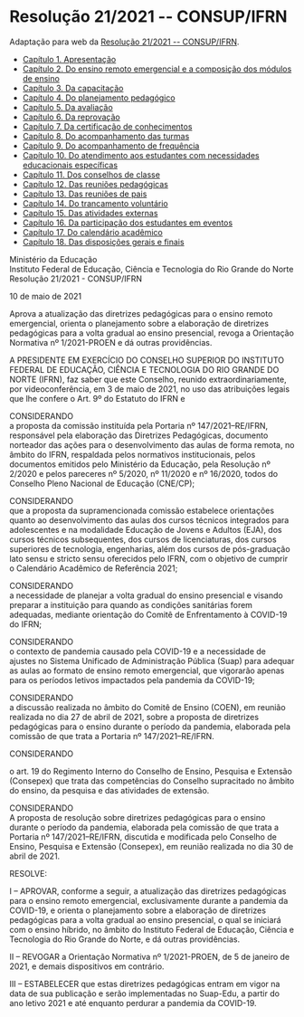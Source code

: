 # Resolução 21/2021 -- CONSUP/IFRN

Adaptação para web da [Resolução 21/2021 -- CONSUP/IFRN](https://portal.ifrn.edu.br/conselhos/consup/resolucoes/2021/resolucao-no-21-2021/view).

- [Capítulo 1. Apresentação](capitulo-1.md)
- [Capítulo 2. Do ensino remoto emergencial e a composição dos módulos de ensino](capitulo-2.md)
- [Capítulo 3. Da capacitação](capitulo-3.md)
- [Capítulo 4. Do planejamento pedagógico](capitulo-4.md)
- [Capítulo 5. Da avaliação](capitulo-5.md)
- [Capítulo 6. Da reprovação](capitulo-6.md)
- [Capítulo 7. Da certificação de conhecimentos](capitulo-7.md)
- [Capítulo 8. Do acompanhamento das turmas](capitulo-8.md)
- [Capítulo 9. Do acompanhamento de frequência](capitulo-9.md)
- [Capítulo 10. Do atendimento aos estudantes com necessidades educacionais específicas](capitulo-10.md)
- [Capítulo 11. Dos conselhos de classe](capitulo-11.md)
- [Capítulo 12. Das reuniões pedagógicas](capitulo-12.md)
- [Capítulo 13. Das reuniões de pais](capitulo-13.md)
- [Capítulo 14. Do trancamento voluntário](capitulo-14.md)
- [Capítulo 15. Das atividades externas](capitulo-15.md)
- [Capítulo 16. Da participação dos estudantes em eventos](capitulo-16.md)
- [Capítulo 17. Do calendário acadêmico](capitulo-17.md)
- [Capítulo 18. Das disposições gerais e finais](capitulo-18.md)


Ministério da Educação  
Instituto Federal de Educação, Ciência e Tecnologia do Rio Grande do Norte  
Resolução 21/2021 - CONSUP/IFRN

10 de maio de 2021

Aprova a atualização das diretrizes pedagógicas para o ensino remoto emergencial, orienta o
planejamento sobre a elaboração de diretrizes pedagógicas para a volta gradual ao ensino
presencial, revoga a Orientação Normativa nº 1/2021-PROEN e dá outras providências.

A PRESIDENTE EM EXERCÍCIO DO CONSELHO SUPERIOR DO INSTITUTO FEDERAL DE
EDUCAÇÃO, CIÊNCIA E TECNOLOGIA DO RIO GRANDE DO NORTE (IFRN), faz saber que este
Conselho, reunido extraordinariamente, por videoconferência, em 3 de maio de 2021, no uso das atribuições legais
que lhe confere o Art. 9º do Estatuto do IFRN e

CONSIDERANDO  
a proposta da comissão instituída pela Portaria nº 147/2021–RE/IFRN, responsável pela elaboração das Diretrizes
Pedagógicas, documento norteador das ações para o desenvolvimento das aulas de forma remota, no âmbito do
IFRN, respaldada pelos normativos institucionais, pelos documentos emitidos pelo Ministério da Educação, pela
Resolução nº 2/2020 e pelos pareceres nº 5/2020, nº 11/2020 e nº 16/2020, todos do Conselho Pleno Nacional de
Educação (CNE/CP);

CONSIDERANDO  
que a proposta da supramencionada comissão estabelece orientações quanto ao desenvolvimento das aulas dos
cursos técnicos integrados para adolescentes e na modalidade Educação de Jovens e Adultos (EJA), dos cursos
técnicos subsequentes, dos cursos de licenciaturas, dos cursos superiores de tecnologia, engenharias, além dos
cursos de pós-graduação lato sensu e stricto sensu oferecidos pelo IFRN, com o objetivo de cumprir o Calendário
Acadêmico de Referência 2021;

CONSIDERANDO  
a necessidade de planejar a volta gradual do ensino presencial e visando preparar a instituição para quando as
condições sanitárias forem adequadas, mediante orientação do Comitê de Enfrentamento à COVID-19 do IFRN;

CONSIDERANDO  
o contexto de pandemia causado pela COVID-19 e a necessidade de ajustes no Sistema Unificado de Administração
Pública (Suap) para adequar as aulas ao formato de ensino remoto emergencial, que vigorarão apenas para os
períodos letivos impactados pela pandemia da COVID-19;

CONSIDERANDO  
a discussão realizada no âmbito do Comitê de Ensino (COEN), em reunião realizada no dia 27 de abril de 2021,
sobre a proposta de diretrizes pedagógicas para o ensino durante o período da pandemia, elaborada pela comissão
de que trata a Portaria nº 147/2021–RE/IFRN.

CONSIDERANDO  

o art. 19 do Regimento Interno do Conselho de Ensino, Pesquisa e Extensão (Consepex) que trata das competências
do Conselho supracitado no âmbito do ensino, da pesquisa e das atividades de extensão.

CONSIDERANDO  
A proposta de resolução sobre diretrizes pedagógicas para o ensino durante o período da pandemia, elaborada pela
comissão de que trata a Portaria nº 147/2021–RE/IFRN, discutida e modificada pelo Conselho de Ensino, Pesquisa
e Extensão (Consepex), em reunião realizada no dia 30 de abril de 2021.

RESOLVE:

I – APROVAR, conforme a seguir, a atualização das diretrizes pedagógicas para o ensino remoto emergencial,
exclusivamente durante a pandemia da COVID-19, e orienta o planejamento sobre a elaboração de diretrizes
pedagógicas para a volta gradual ao ensino presencial, o qual se iniciará com o ensino híbrido, no âmbito do
Instituto Federal de Educação, Ciência e Tecnologia do Rio Grande do Norte, e dá outras providências.  

II – REVOGAR a Orientação Normativa nº 1/2021-PROEN, de 5 de janeiro de 2021, e demais dispositivos em
contrário.  

III – ESTABELECER que estas diretrizes pedagógicas entram em vigor na data de sua publicação e serão
implementadas no Suap-Edu, a partir do ano letivo 2021 e até enquanto perdurar a pandemia da COVID-19.
